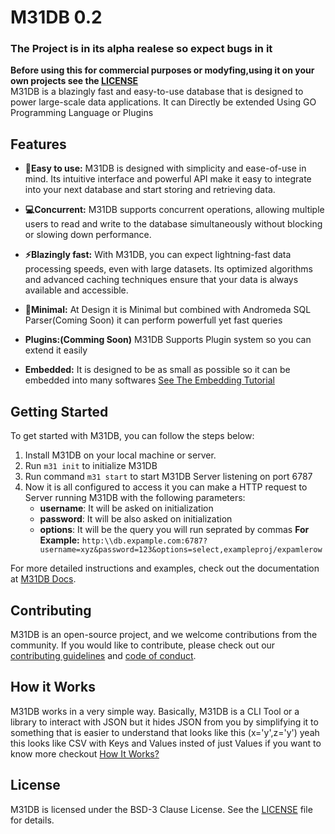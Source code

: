 
# M31DB 0.2
### The Project is in its alpha realese so expect bugs in it
****Before using this for commercial purposes or modyfing,using it on your own projects see the [LICENSE](LICENSE)****<br>
M31DB is a blazingly fast and easy-to-use database that is designed to power large-scale data applications. It can Directly be extended Using GO Programming Language or Plugins
## Features

- **🔧Easy to use:** M31DB is designed with simplicity and ease-of-use in mind. Its intuitive interface and powerful API make it easy to integrate into your next database and start storing and retrieving data.

- **💻Concurrent:** M31DB supports concurrent operations, allowing multiple users to read and write to the database simultaneously without blocking or slowing down performance.

- **⚡Blazingly fast:** With M31DB, you can expect lightning-fast data processing speeds, even with large datasets. Its optimized algorithms and advanced caching techniques ensure that your data is always available and accessible.
- **📏Minimal:** At Design it is Minimal but combined with Andromeda SQL Parser(Coming Soon) it can perform powerfull yet fast queries
- **Plugins:(Comming Soon)** M31DB Supports Plugin system so you can extend it easily
- **Embedded:** It is designed to be as small as possible so it can be embedded into many softwares [See The Embedding Tutorial]()

## Getting Started

To get started with M31DB, you can follow the steps below:

1. Install M31DB on your local machine or server.
2. Run `m31 init` to initialize M31DB
3. Run command  `m31 start` to start M31DB Server listening on port 6787
4. Now it is all configured to access it you can make a HTTP request to Server running M31DB with the following parameters:
    - **username**: It will be asked on initialization
    - **password**: It will be also asked on initialization
    - **options**: It will be the query you will run seprated by commas
**For Example:**  ```http:\\db.expample.com:6787?username=xyz&password=123&options=select,exampleproj/expamlerow```

For more detailed instructions and examples, check out the documentation at [M31DB Docs](docs/index.html).

## Contributing

M31DB is an open-source project, and we welcome contributions from the community. If you would like to contribute, please check out our [contributing guidelines](https://github.com/M31DB/contributing) and [code of conduct](code-of-conduct/index.html).
## How it Works
M31DB works in a very simple way. Basically, M31DB is a CLI Tool or a  library to interact with JSON but it hides JSON from you by simplifying it to something that is easier to understand that looks like this (x='y',z='y') yeah this looks like CSV with Keys and Values insted of just Values if you want to know more checkout [How It Works?](https://m31db.github.io/how-it-works.html)
## License

M31DB is licensed under the BSD-3 Clause License. See the [LICENSE](LICENSE) file for details.

